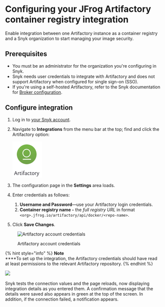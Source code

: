# Configuring your JFrog Artifactory container registry integration

Enable integration between one Artifactory instance as a container registry and a Snyk organization to start managing your image security.

## Prerequisites

* You must be an administrator for the organization you're configuring in Snyk.
* Snyk needs user credentials to integrate with Artifactory and does not support Artifactory when configured for single sign-on (SSO).
* If you're using a self-hosted Artifactory, refer to the Snyk documentation for [Broker configuration](../../../../integrations/snyk-broker/snyk-broker-container-registry-agent/).

## Configure integration

1. Log in to [your Snyk account](https://app.snyk.io).
2.  Navigate to **Integrations** from the menu bar at the top; find and click the Artifactory option:

    <img src="../../../../.gitbook/assets/image (57).png" alt="Artifactory icon" data-size="original">
3. The configuration page in the **Settings** area loads.
4. Enter credentials as follows:
   1. **Username and Password**—use your Artifactory login credentials.
   2. **Container registry name -** the _full registry URL_ in format `<org>.jfrog.io/artifactory/api/docker/<repo-name>`.
5. Click **Save Changes**.

<figure><img src="https://user-images.githubusercontent.com/112600/144875482-078b715e-2834-469b-9983-7e88a65f175e.png" alt="Artifactory account credentials"><figcaption><p>Artifactory account credentials</p></figcaption></figure>

{% hint style="info" %}
**Note**\
\*\*\*\*To set up the integration, the Artifactory credentials should have read at least permissions to the relevant Artifactory repository.
{% endhint %}

![](../../../../.gitbook/assets/uuid-3b329a90-394f-5ab3-af84-658b41a1edc0-en.png)

Snyk tests the connection values and the page reloads, now displaying integration details as you entered them. A confirmation message that the details were saved also appears in green at the top of the screen. In addition, if the connection failed, a notification appears.
